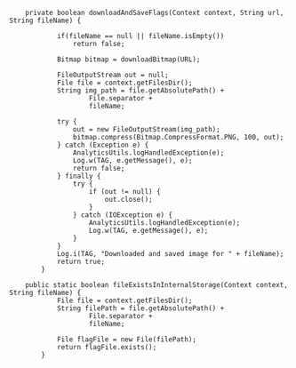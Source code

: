         private boolean downloadAndSaveFlags(Context context, String url, String fileName) {

                if(fileName == null || fileName.isEmpty())
                    return false;

                Bitmap bitmap = downloadBitmap(URL);

                FileOutputStream out = null;
                File file = context.getFilesDir();
                String img_path = file.getAbsolutePath() +
                        File.separator +
                        fileName;

                try {
                    out = new FileOutputStream(img_path);
                    bitmap.compress(Bitmap.CompressFormat.PNG, 100, out);
                } catch (Exception e) {
                    AnalyticsUtils.logHandledException(e);
                    Log.w(TAG, e.getMessage(), e);
                    return false;
                } finally {
                    try {
                        if (out != null) {
                            out.close();
                        }
                    } catch (IOException e) {
                        AnalyticsUtils.logHandledException(e);
                        Log.w(TAG, e.getMessage(), e);
                    }
                }
                Log.i(TAG, "Downloaded and saved image for " + fileName);
                return true;
            }

        public static boolean fileExistsInInternalStorage(Context context, String fileName) {
                File file = context.getFilesDir();
                String filePath = file.getAbsolutePath() +
                        File.separator +
                        fileName;

                File flagFile = new File(filePath);
                return flagFile.exists();
            }

